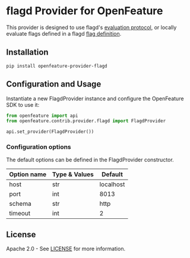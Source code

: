 # flagd Provider for OpenFeature

This provider is designed to use flagd's [evaluation protocol](https://github.com/open-feature/schemas/blob/main/protobuf/schema/v1/schema.proto), or locally evaluate flags defined in a flagd [flag definition](https://github.com/open-feature/schemas/blob/main/json/flagd-definitions.json).

## Installation

```
pip install openfeature-provider-flagd
```

## Configuration and Usage

Instantiate a new FlagdProvider instance and configure the OpenFeature SDK to use it:

```python
from openfeature import api
from openfeature.contrib.provider.flagd import FlagdProvider

api.set_provider(FlagdProvider())
```

### Configuration options

The default options can be defined in the FlagdProvider constructor.

| Option name    | Type & Values | Default   |
|----------------|---------------|-----------|
| host           | str           | localhost |
| port           | int           | 8013      |
| schema         | str           | http      |
| timeout        | int           | 2         |

## License

Apache 2.0 - See [LICENSE](./LICENSE) for more information.
